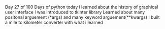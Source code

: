 Day 27 of 100 Days of python
today i learned about the history of graphical user interface
I was introduced to tkinter library
Learned about many positonal arguement (*args) and many keyword arguement(**kwargs)
I built a mile to kilometer converter with what i learned